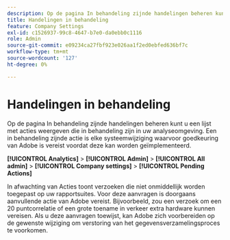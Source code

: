 ```yaml
---
description: Op de pagina In behandeling zijnde handelingen beheren kunt u een lijst met acties weergeven die in behandeling zijn in uw analyseomgeving. Een in behandeling zijnde actie is elke systeemwijziging waarvoor goedkeuring van Adobe is vereist voordat deze kan worden geïmplementeerd.
title: Handelingen in behandeling
feature: Company Settings
exl-id: c1526937-99c8-4647-b7e0-da0ebb0c1116
role: Admin
source-git-commit: e09234ca27fbf923e026aa1f2ed0ebfed636bf7c
workflow-type: tm+mt
source-wordcount: '127'
ht-degree: 0%

---
```


# Handelingen in behandeling

Op de pagina In behandeling zijnde handelingen beheren kunt u een lijst met acties weergeven die in behandeling zijn in uw analyseomgeving. Een in behandeling zijnde actie is elke systeemwijziging waarvoor goedkeuring van Adobe is vereist voordat deze kan worden geïmplementeerd.

**[!UICONTROL Analytics]** > **[!UICONTROL Admin]** > **[!UICONTROL All admin]** > **[!UICONTROL Company settings]** > **[!UICONTROL Pending Actions]**

In afwachting van Acties toont verzoeken die niet onmiddellijk worden toegepast op uw rapportsuites. Voor deze aanvragen is doorgaans aanvullende actie van Adobe vereist. Bijvoorbeeld, zou een verzoek om een 20 puntcorrelatie of een grote toename in verkeer extra hardware kunnen vereisen. Als u deze aanvragen toewijst, kan Adobe zich voorbereiden op de gewenste wijziging om verstoring van het gegevensverzamelingsproces te voorkomen.
